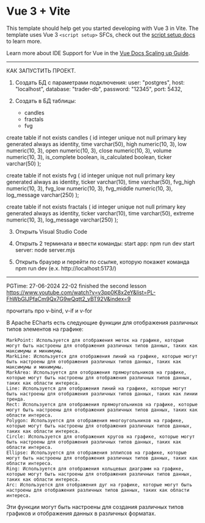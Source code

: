 # Vue 3 + Vite

This template should help get you started developing with Vue 3 in Vite. The template uses Vue 3 `<script setup>` SFCs, check out the [script setup docs](https://v3.vuejs.org/api/sfc-script-setup.html#sfc-script-setup) to learn more.

Learn more about IDE Support for Vue in the [Vue Docs Scaling up Guide](https://vuejs.org/guide/scaling-up/tooling.html#ide-support).

----------------------------------------------------------------------------------------------------------------
КАК ЗАПУСТИТЬ ПРОЕКТ.
1) Создать БД с параметрами подключения:
    user: "postgres",
    host: "localhost",
    database: "trader-db",
    password: "12345",
    port: 5432,

2) Создать в БД таблицы:
    - candles
    - fractals
    - fvg


create table if not exists candles
(
    id                      integer unique     not null primary key generated always as identity,
    time                    varchar(50),
    high                    numeric(10, 3),
    low                     numeric(10, 3),
    open                    numeric(10, 3),
    close                   numeric(10, 3),
    volume                  numeric(10, 3),
    is_complete             boolean,
    is_calculated           boolean,
    ticker                  varchar(50)
);

create table if not exists fvg
(
    id                      integer unique     not null primary key generated always as identity,
    ticker                  varchar(10),
    time                    varchar(50),
    fvg_high                numeric(10, 3),
    fvg_low                 numeric(10, 3),
    fvg_middle              numeric(10, 3),
    log_message             varchar(250)
);

create table if not exists fractals
(
    id                      integer unique     not null primary key generated always as identity,
    ticker                  varchar(10),
    time                    varchar(50),
    extreme                 numeric(10, 3),
    log_message             varchar(250)
);

3) Открыть Visual Studio Code

4) Открыть 2 терминала и ввести команды:
    start app: npm run dev
    start server: node server.mjs

5) Открыть браузер и перейти по ссылке, которую покажет команда npm run dev (e.x. http://localhost:5173/)
----------------------------------------------------------------------------------------------------------------

PGTime:
27-06-2024 22-02 finished the second lesson https://www.youtube.com/watch?v=v3pp0K8x2eY&list=PL-FhWbGlJPfaCm9Qx7G9wQqtt2_yBT92V&index=9

прочитать про v-bind, v-if и v-for


В Apache ECharts есть следующие функции для отображения различных типов элементов на графике:

    MarkPoint: Используется для отображения меток на графике, которые могут быть настроены для отображения различных типов данных, таких как максимумы и минимумы.
    MarkLine: Используется для отображения линий на графике, которые могут быть настроены для отображения различных типов данных, таких как максимумы и минимумы.
    MarkArea: Используется для отображения прямоугольников на графике, которые могут быть настроены для отображения различных типов данных, таких как области интереса.
    Line: Используется для отображения линий на графике, которые могут быть настроены для отображения различных типов данных, таких как линии тренда.
    Rect: Используется для отображения прямоугольников на графике, которые могут быть настроены для отображения различных типов данных, таких как области интереса.
    Polygon: Используется для отображения многоугольников на графике, которые могут быть настроены для отображения различных типов данных, таких как области интереса.
    Circle: Используется для отображения кругов на графике, которые могут быть настроены для отображения различных типов данных, таких как области интереса.
    Ellipse: Используется для отображения эллипсов на графике, которые могут быть настроены для отображения различных типов данных, таких как области интереса.
    Ring: Используется для отображения кольцевых диаграмм на графике, которые могут быть настроены для отображения различных типов данных, таких как области интереса.
    Arc: Используется для отображения дуг на графике, которые могут быть настроены для отображения различных типов данных, таких как области интереса.

Эти функции могут быть настроены для создания различных типов графиков и отображения данных в различных форматах.
